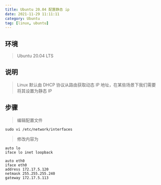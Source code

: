 ```yaml
---
title: Ubuntu 20.04 配置静态 ip
date: 2021-11-29 11:11:11
category: Ubuntu
tag: [linux, ubuntu]
---
```


## 环境

> Ubuntu 20.04 LTS



## 说明

> Linux 默认由 DHCP 协议从路由获取动态 IP 地址，在某些场景下我们需要将其设置为静态 IP



## 步骤

> 编辑配置文件

```shell
sudo vi /etc/network/interfaces
```

> 修改内容为

```shell
auto lo
iface lo inet loopback

auto eth0
iface eth0
address 172.17.5.120
netmask 255.255.255.240
gateway 172.17.5.113
```





